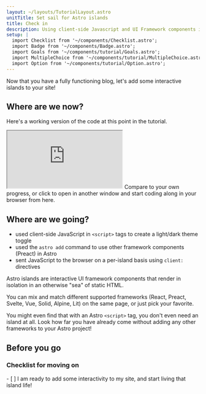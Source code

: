 ```yaml
---
layout: ~/layouts/TutorialLayout.astro
unitTitle: Set sail for Astro islands
title: Check in
description: Using client-side Javascript and UI Framework components in Astro to provide interactivity.
setup: |
  import Checklist from '~/components/Checklist.astro';
  import Badge from '~/components/Badge.astro';
  import Goals from '~/components/tutorial/Goals.astro';
  import MultipleChoice from '~/components/tutorial/MultipleChoice.astro';
  import Option from '~/components/tutorial/Option.astro';
---
```

Now that you have a fully functioning blog, let's add some interactive islands to your site!

## Where are we now?

Here's a working version of the code at this point in the tutorial. 

<iframe src="https://stackblitz.com/edit/astro-tutorial-5?embed=1&file=src/pages/index.astro"></iframe>
Compare to your own progress, or click to open in another window and start coding along in your browser from here.

## Where are we going?

<Goals>

  - used client-side JavaScript in `<script>` tags to create a light/dark theme toggle
  - used the `astro add` command to use other framework components (Preact) in Astro
  - sent JavaScript to the browser on a per-island basis using `client:` directives

</Goals>

Astro islands are interactive UI framework components that render in isolation in an otherwise "sea" of static HTML.

You can mix and match different supported frameworks (React, Preact, Svelte, Vue, Solid, Alpine, Lit) on the same page, or just pick your favorite. 

You might even find that with an Astro `<script>` tag, you don't even need an island at all. Look how far you have already come without adding any other frameworks to your Astro project!

## Before you go

### Checklist for moving on

<Checklist key ="interactivity">
- [ ] I am ready to add some interactivity to my site, and start living that island life!
</Checklist>
